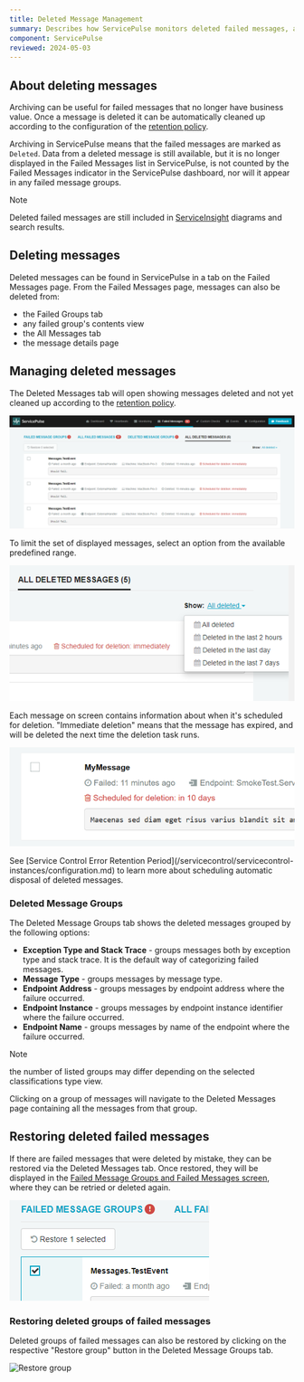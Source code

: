 ```yaml
---
title: Deleted Message Management
summary: Describes how ServicePulse monitors deleted failed messages, and allows restoring deleted failed messages.
component: ServicePulse
reviewed: 2024-05-03
---
```


## About deleting messages

Archiving can be useful for failed messages that no longer have business value. Once a message is deleted it can be automatically cleaned up according to the configuration of the [retention policy](/servicecontrol/servicecontrol-instances/configuration.md#data-retention-servicecontrolerrorretentionperiod).

Archiving in ServicePulse means that the failed messages are marked as `Deleted`. Data from a deleted message is still available, but it is no longer displayed in the Failed Messages list in ServicePulse, is not counted by the Failed Messages indicator in the ServicePulse dashboard, nor will it appear in any failed message groups.

> [!NOTE]
> Deleted failed messages are still included in [ServiceInsight](/serviceinsight/) diagrams and search results.

## Deleting messages

Deleted messages can be found in ServicePulse in a tab on the Failed Messages page. From the Failed Messages page, messages can also be deleted from:

* the Failed Groups tab
* any failed group's contents view
* the All Messages tab
* the message details page

## Managing deleted messages

The Deleted Messages tab will open showing messages deleted and not yet cleaned up according to the [retention policy](/servicecontrol/servicecontrol-instances/configuration.md#data-retention-servicecontrolerrorretentionperiod).

![Deleted Messages Tab](images/archive.png 'width=500')

To limit the set of displayed messages, select an option from the available predefined range.

![Delete Filters](images/archive-filters.png 'width=500')

Each message on screen contains information about when it's scheduled for deletion. "Immediate deletion" means that the message has expired, and will be deleted the next time the deletion task runs.

![Retention Countdown](images/archive-schedule.png 'width=500')

See [Service Control Error Retention Period](/servicecontrol/servicecontrol-instances/configuration.md<!-- //TODO #servicecontrolerrorretentionperiod -->) to learn more about scheduling automatic disposal of deleted messages.

### Deleted Message Groups

The Deleted Message Groups tab shows the deleted messages grouped by the following options:

 * **Exception Type and Stack Trace** - groups messages both by exception type and stack trace. It is the default way of categorizing failed messages.
 * **Message Type** - groups messages by message type.
 * **Endpoint Address** - groups messages by endpoint address where the failure occurred.
 * **Endpoint Instance** - groups messages by endpoint instance identifier where the failure occurred.
 * **Endpoint Name** - groups messages by name of the endpoint where the failure occurred.

> [!NOTE]
> the number of listed groups may differ depending on the selected classifications type view.

Clicking on a group of messages will navigate to the Deleted Messages page containing all the messages from that group.

## Restoring deleted failed messages

If there are failed messages that were deleted by mistake, they can be restored via the Deleted Messages tab. Once restored, they will be displayed in the [Failed Message Groups and Failed Messages screen](intro-failed-messages.md), where they can be retried or deleted again.

![Restore Select](images/archive-unarchive-select.png)

### Restoring deleted groups of failed messages

Deleted groups of failed messages can also be restored by clicking on the respective "Restore group" button in the Deleted Message Groups tab.

![Restore group](images/deleted-group-restore.png 'width=500')
